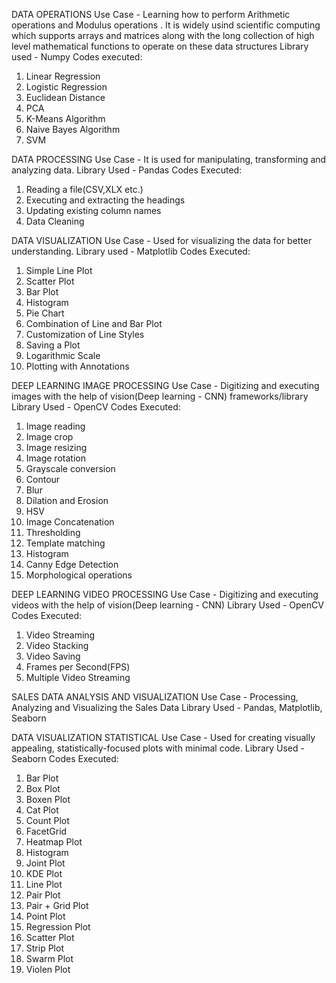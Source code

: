 DATA OPERATIONS
Use Case - Learning how to perform Arithmetic operations and Modulus operations . It is widely usind scientific computing which supports arrays and matrices along with the long collection of high level mathematical functions to operate on these data structures
Library used - Numpy
Codes executed: 
1. Linear Regression
2. Logistic Regression
3. Euclidean Distance
4. PCA
5. K-Means Algorithm
6. Naive Bayes Algorithm
7. SVM

DATA PROCESSING
Use Case - It is used for manipulating, transforming and analyzing data.
Library Used - Pandas
Codes Executed:
1. Reading a file(CSV,XLX etc.)
2. Executing and extracting the headings
3. Updating existing column names
4. Data Cleaning
   
DATA VISUALIZATION
Use Case - Used for visualizing the data for better understanding.
Library used - Matplotlib 
Codes Executed:
1. Simple Line Plot
2. Scatter Plot
3. Bar Plot
4. Histogram
5. Pie Chart
6. Combination of Line and Bar Plot
7. Customization of Line Styles
8. Saving a Plot
9. Logarithmic Scale
10. Plotting with Annotations

DEEP LEARNING IMAGE PROCESSING
Use Case - Digitizing and executing images with the help of vision(Deep learning - CNN) frameworks/library
Library Used - OpenCV
Codes Executed:
1. Image reading
2. Image crop
3. Image resizing
4. Image rotation
5. Grayscale conversion
6. Contour
7. Blur
8. Dilation and Erosion
9. HSV
10. Image Concatenation
11. Thresholding
12. Template matching
13. Histogram
14. Canny Edge Detection
15. Morphological operations

DEEP LEARNING VIDEO PROCESSING
Use Case - Digitizing and executing videos with the help of vision(Deep learning - CNN) 
Library Used - OpenCV
Codes Executed:
1. Video Streaming
2. Video Stacking
3. Video Saving
4. Frames per Second(FPS)
5. Multiple Video Streaming

SALES DATA ANALYSIS AND VISUALIZATION
Use Case - Processing, Analyzing and Visualizing the Sales Data
Library Used - Pandas, Matplotlib, Seaborn

DATA VISUALIZATION STATISTICAL
Use Case - Used for creating visually appealing, statistically-focused plots with minimal code.
Library Used - Seaborn
Codes Executed:
1. Bar Plot
2. Box Plot
3. Boxen Plot
4. Cat Plot
5. Count Plot
6. FacetGrid
7. Heatmap Plot
8. Histogram
9. Joint Plot
10. KDE Plot
11. Line Plot
12. Pair Plot
13. Pair + Grid Plot
14. Point Plot
15. Regression Plot
16. Scatter Plot
17. Strip Plot
18. Swarm Plot
19. Violen Plot




